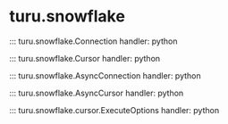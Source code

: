 # turu.snowflake

::: turu.snowflake.Connection
    handler: python

::: turu.snowflake.Cursor
    handler: python

::: turu.snowflake.AsyncConnection
    handler: python

::: turu.snowflake.AsyncCursor
    handler: python

::: turu.snowflake.cursor.ExecuteOptions
    handler: python

